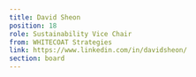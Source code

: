 ```yaml
---
title: David Sheon
position: 18
role: Sustainability Vice Chair
from: WHITECOAT Strategies
link: https://www.linkedin.com/in/davidsheon/
section: board
---
```


